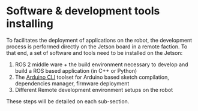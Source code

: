 # Software & development tools installing

To facilitates the deployment of applications on the robot, the development process is performed directly on the Jetson board in a remote faction.
To that end, a set of software and tools need to be installed on the Jetson:
1.  ROS 2 middle ware + the build environment necessary to develop and build a ROS based application (in C++ or Python)
2. The [Arduino CLI](https://github.com/arduino/arduino-cli) toolset for Arduino based sketch compilation, dependencies manager, firmware deployment
3. Different Remote development environment setups on the robot

These steps will be detailed on each sub-section.